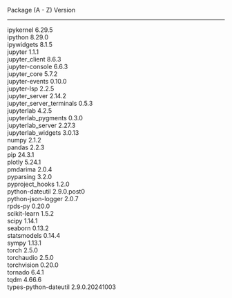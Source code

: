 Package (A - Z)              Version
------------------------- --------------

ipykernel                 6.29.5 <br>
ipython                   8.29.0 <br>
ipywidgets                8.1.5 <br>
jupyter                   1.1.1 <br>
jupyter_client            8.6.3 <br>
jupyter-console           6.6.3 <br>
jupyter_core              5.7.2 <br>
jupyter-events            0.10.0 <br>
jupyter-lsp               2.2.5 <br>
jupyter_server            2.14.2 <br>
jupyter_server_terminals  0.5.3 <br>
jupyterlab                4.2.5 <br>
jupyterlab_pygments       0.3.0 <br>
jupyterlab_server         2.27.3 <br>
jupyterlab_widgets        3.0.13 <br>
numpy                     2.1.2 <br>
pandas                    2.2.3 <br>
pip                       24.3.1 <br>
plotly                    5.24.1 <br>
pmdarima                  2.0.4 <br>
pyparsing                 3.2.0 <br>
pyproject_hooks           1.2.0 <br>
python-dateutil           2.9.0.post0 <br>
python-json-logger        2.0.7 <br>
rpds-py                   0.20.0 <br>
scikit-learn              1.5.2 <br>
scipy                     1.14.1 <br>
seaborn                   0.13.2 <br>
statsmodels               0.14.4 <br>
sympy                     1.13.1 <br>
torch                     2.5.0 <br>
torchaudio                2.5.0 <br>
torchvision               0.20.0 <br>
tornado                   6.4.1 <br>
tqdm                      4.66.6 <br>
types-python-dateutil     2.9.0.20241003 <br>
